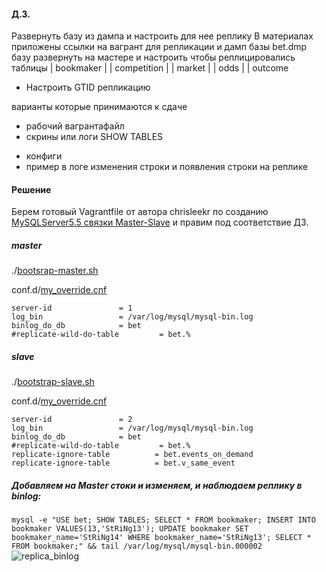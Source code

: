 #### Д.З.
Развернуть базу из дампа и настроить для нее реплику
В материалах приложены ссылки на вагрант для репликации
и дамп базы bet.dmp
базу развернуть на мастере
и настроить чтобы реплицировались таблицы
| bookmaker |
| competition |
| market |
| odds |
| outcome

* Настроить GTID репликацию

варианты которые принимаются к сдаче
- рабочий вагрантафайл
- скрины или логи SHOW TABLES
* конфиги
* пример в логе изменения строки и появления строки на реплике

#### Решение

Берем готовый Vagrantfile от автора chrisleekr по созданию [MySQLServer5.5 связки Master-Slave](https://github.com/chrisleekr/vagrant-mysql-master-slave-replication) и правим под соответствие ДЗ.

##### master
./[bootsrap-master.sh](https://github.com/kyourselfer/OTUS_LinuxAdmin201804/blob/master/lesson26_mysql/bootstrap-master.sh)

conf.d/[my_override.cnf](https://github.com/kyourselfer/OTUS_LinuxAdmin201804/blob/master/lesson26_mysql/config/master/my-master.cnf)
```
server-id              	= 1
log_bin            		= /var/log/mysql/mysql-bin.log
binlog_do_db			= bet
#replicate-wild-do-table         = bet.%
```
##### slave
./[bootstrap-slave.sh](https://github.com/kyourselfer/OTUS_LinuxAdmin201804/blob/master/lesson26_mysql/bootstrap-slave.sh)

conf.d/[my_override.cnf](https://github.com/kyourselfer/OTUS_LinuxAdmin201804/blob/master/lesson26_mysql/config/slave/my-slave.cnf)
```
server-id              	= 2
log_bin            		= /var/log/mysql/mysql-bin.log
binlog_do_db			= bet
#replicate-wild-do-table         = bet.%
replicate-ignore-table          = bet.events_on_demand
replicate-ignore-table          = bet.v_same_event
```

##### Добавляем на Master стоки и изменяем, и наблюдаем реплику в binlog:
`mysql -e "USE bet; SHOW TABLES; SELECT * FROM bookmaker; INSERT INTO bookmaker VALUES(13,'StRiNg13'); UPDATE bookmaker SET bookmaker_name='StRiNg14' WHERE bookmaker_name='StRiNg13'; SELECT * FROM bookmaker;" && tail /var/log/mysql/mysql-bin.000002`
![replica_binlog](https://github.com/kyourselfer/OTUS_LinuxAdmin201804/blob/master/lesson26_mysql/replica_binlog.gif)
